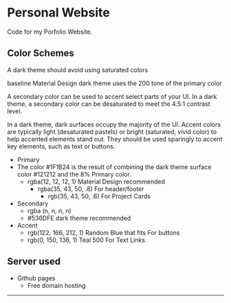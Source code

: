 # Personal Website

Code for my Porfolio Website.

## Color Schemes

A dark theme should avoid using saturated colors

baseline Material Design dark theme uses the 200 tone of the primary color

A secondary color can be used to accent select parts of your UI. In a dark theme, a secondary color can be desaturated to meet the 4.5:1 contrast level.

In a dark theme, dark surfaces occupy the majority of the UI. Accent colors are typically light (desaturated pastels) or bright (saturated, vivid color) to help accented elements stand out. They should be used sparingly to accent key elements, such as text or buttons.

- Primary
- The color #1F1B24 is the result of combining the dark theme surface color #121212 and the 8% Primary color.
  - rgba(12, 12, 12, 1) Material Design recommended
    - rgba(35, 43, 50, .8) For header/footer
      - rgb(35, 43, 50, .6) For Project Cards
- Secondary
  - rgba (n, n, n, n)
  - #536DFE dark theme recommended
- Accent
  - rgb(122, 166, 212, 1) Random Blue that fits For buttons
  - rgb(0, 150, 136, 1) Teal 500 For Text Links

## Server used

- Github pages
  - Free domain hosting

---

